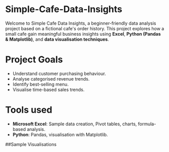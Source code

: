 # Simple-Cafe-Data-Insights
Welcome to Simple Cafe Data Insights, a beginner-friendly data analysis project based on a fictional cafe's order history.
This project explores how a small cafe gain meaningful business insights using **Excel**, **Python (Pandas & Matplotlib)**, and **data visualisation techniques**.

# Project Goals
- Understand customer purchasing behaviour.
- Analyse categorised revenue trends.
- Identify best-selling menu.
- Visualise time-based sales trends.

# Tools used
- **Microsoft Excel**: Sample data creation, Pivot tables, charts, formula-based analysis.
- **Python**: Pandas, visualisation with Matplotlib.

##Sample Visualisations


